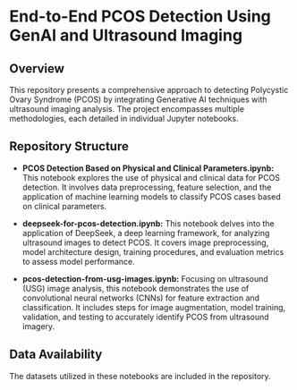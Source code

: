 # End-to-End PCOS Detection Using GenAI and Ultrasound Imaging

## Overview
This repository presents a comprehensive approach to detecting Polycystic Ovary Syndrome (PCOS) by integrating Generative AI techniques with ultrasound imaging analysis. The project encompasses multiple methodologies, each detailed in individual Jupyter notebooks.

## Repository Structure
- **PCOS Detection Based on Physical and Clinical Parameters.ipynb:** This notebook explores the use of physical and clinical data for PCOS detection. It involves data preprocessing, feature selection, and the application of machine learning models to classify PCOS cases based on clinical parameters.

- **deepseek-for-pcos-detection.ipynb:** This notebook delves into the application of DeepSeek, a deep learning framework, for analyzing ultrasound images to detect PCOS. It covers image preprocessing, model architecture design, training procedures, and evaluation metrics to assess model performance.

- **pcos-detection-from-usg-images.ipynb:** Focusing on ultrasound (USG) image analysis, this notebook demonstrates the use of convolutional neural networks (CNNs) for feature extraction and classification. It includes steps for image augmentation, model training, validation, and testing to accurately identify PCOS from ultrasound imagery.

## Data Availability
The datasets utilized in these notebooks are included in the repository.
